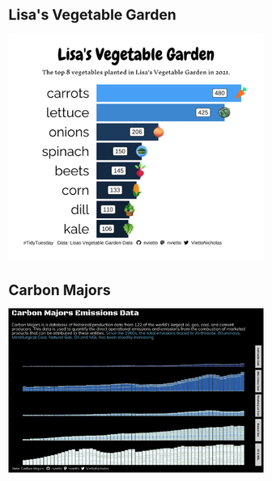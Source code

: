 
# Lisa's Vegetable Garden
![Lisa's Vegetable Garden](https://github.com/nvietto/TidyTuesday/blob/main/2024/Vegetable%20Garden/Vege.png)

# Carbon Majors
![Emissions](https://github.com/nvietto/TidyTuesday/blob/main/2024/Emissions/Emissions.png)
